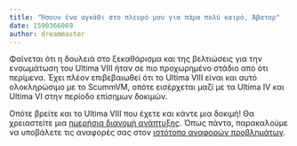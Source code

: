 ```yaml
---
title: "Ήσουν ένα αγκάθι στο πλευρό μου για πάρα πολύ καιρό, Άβαταρ"
date: 1590366069
author: dreammaster
---
```


Φαίνεται ότι η δουλειά στο ξεκαθάρισμα και της βελτιώσεις για την ενσωμάτωση του Ultima VIII ήταν σε πιο προχωρημένο στάδιο από ότι περίμενα. Έχει πλέον επιβεβαιωθεί ότι το Ultima VIII είναι και αυτό ολοκληρώσιμο με το ScummVM, οπότε εισέρχεται μαζί με τα Ultima IV και Ultima VI στην περίοδο επίσημων δοκιμών.

Οπότε βρείτε και το Ultima VIII που έχετε και κάντε μια δοκιμή! Θα χρειαστείτε μια [ημερήσια διανομή ανάπτυξης](https://buildbot.scummvm.org/builds.html). Όπως πάντα, παρακαλούμε να υποβάλετε τις αναφορές σας στον [ιστότοπο αναφορών προβλημάτων](https://bugs.scummvm.org/).
